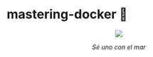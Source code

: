 # mastering-docker 🐳



<p align="center">
  <img src="https://github.com/user-attachments/assets/1f28dae3-4856-4c75-a952-0c94d06ca91f" />
</p>

<p align="center">
  <em><i>Sé uno con el mar</i></em>
</p>
